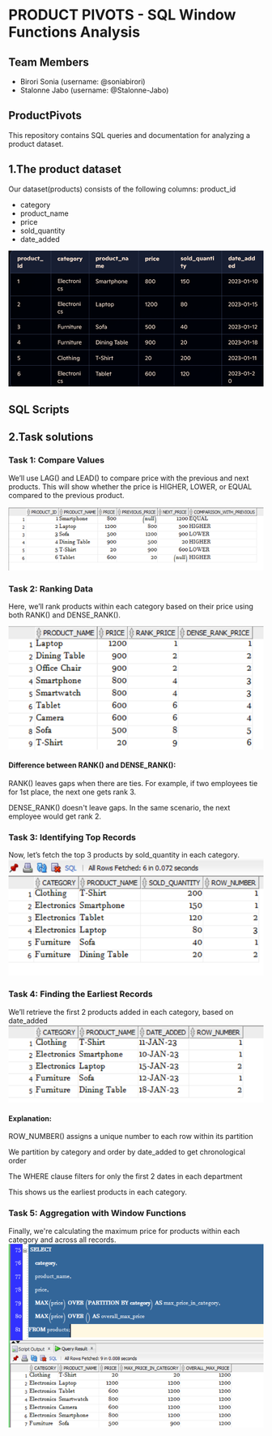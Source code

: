 # PRODUCT PIVOTS - SQL Window Functions Analysis

## Team Members
- Birori Sonia (username: @soniabirori)
- Stalonne Jabo (username: @Stalonne-Jabo)

## ProductPivots
This repository contains SQL queries and documentation for analyzing a product dataset.

## 1.The product dataset
Our dataset(products) consists of the following columns:
product_id
- category
- product_name
- price
- sold_quantity
- date_added

![Dataset illustration](/Result_tables/dataset_illustration.png)

## SQL Scripts 


## 2.Task solutions


### Task 1: Compare Values 
We’ll use LAG() and LEAD() to compare price with the previous and next products. This will show whether the price is HIGHER, LOWER, or EQUAL compared to the previous product.

![LAG() AND LEAD() functions](/Result_tables/task1_results.png)


### Task 2: Ranking Data 
Here, we’ll rank products within each category based on their price using both RANK() and DENSE_RANK().

![RANK() AND DENSE_RANK()](/Result_tables/task2_results.png)

#### Difference between RANK() and DENSE_RANK():

RANK() leaves gaps when there are ties. For example, if two employees tie for 1st place, the next one gets rank 3.

DENSE_RANK() doesn't leave gaps. In the same scenario, the next employee would get rank 2.

### Task 3: Identifying Top Records
Now, let’s fetch the top 3 products by sold_quantity in each category.
![TOP 3](/Result_tables/task3_results.png)

### Task 4: Finding the Earliest Records
We’ll retrieve the first 2 products added in each category, based on date_added
![Early birds in the table](/Result_tables/task4_results.png)

#### Explanation:

ROW_NUMBER() assigns a unique number to each row within its partition

We partition by category and order by date_added to get chronological order

The WHERE clause filters for only the first 2 dates in each department

This shows us the earliest products in each category.

### Task 5: Aggregation with Window Functions
Finally, we're calculating the maximum price for products within each category and across all records.
![Maximum price table for products in each category](/Result_tables/task5_results.png)

